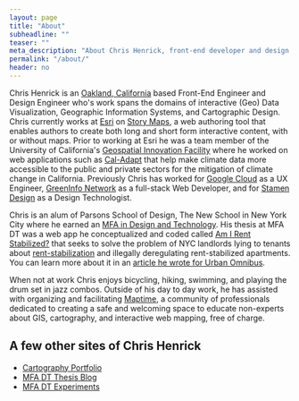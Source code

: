 ```yaml
---
layout: page
title: "About"
subheadline: ""
teaser: ""
meta_description: "About Chris Henrick, front-end developer and design engineer"
permalink: "/about/"
header: no
---
```


Chris Henrick is an [Oakland, California](https://en.wikipedia.org/wiki/Oakland,_California) based Front-End Engineer and Design Engineer who's work spans the domains of interactive (Geo) Data Visualization, Geographic Information Systems, and Cartographic Design. Chris currently works at [Esri](https://esri.com) on [Story Maps](https://storymaps.com), a web authoring tool that enables authors to create both long and short form interactive content, with or without maps. Prior to working at Esri he was a team member of the University of California's [Geospatial Innovation Facility](http://gif.berkeley.edu) where he worked on web applications such as [Cal-Adapt](https://cal-adapt.org) that help make climate data more accessible to the public and private sectors for the mitigation of climate change in California. Previously Chris has worked for [Google Cloud](https://cloud.google.com/) as a UX Engineer, [GreenInfo Network](http://greeninfo.org) as a full-stack Web Developer, and for [Stamen Design](http://stamen.com/about/) as a Design Technologist.

Chris is an alum of Parsons School of Design, The New School in New York City where he earned an [MFA in Design and Technology](http://www.newschool.edu/parsons/mfa-design-technology/). His thesis at MFA DT was a web app he conceptualized and coded called [Am I Rent Stabilized?](https://amirentstabilized.com) that seeks to solve the problem of NYC landlords lying to tenants about [rent-stabilization](http://www.nycrgb.org/html/resources/faq/rentstab.html#exactly) and illegally deregulating rent-stabilized apartments. You can learn more about it in an [article he wrote for Urban Omnibus](https://urbanomnibus.net/2015/05/using-open-data-to-strengthen-tenants-rights-activism/).

When not at work Chris enjoys bicycling, hiking, swimming, and playing the drum set in jazz combos. Outside of his day to day work, he has assisted with organizing and facilitating [Maptime](https://maptime.io/), a community of professionals dedicated to creating a safe and welcoming space to educate non-experts about GIS, cartography, and interactive web mapping, free of charge.

## A few other sites of Chris Henrick
- [Cartography Portfolio](http://chrishenrick.com/)
- [MFA DT Thesis Blog](http://clhenrick.github.io/thesis-blog/)
- [MFA DT Experiments](https://chenrickmfadt.wordpress.com/)
